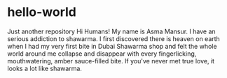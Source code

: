 # hello-world
Just another repository
Hi Humans! 
My name is Asma Mansur. I have an serious addiction to shawarma. I first discovered there is heaven on earth when I had my very first bite in Dubai Shawarma shop and felt the whole world around me collapse and disappear with every fingerlicking, mouthwatering, amber sauce-filled bite. If you've never met true love, it looks a lot like shawarma. 

